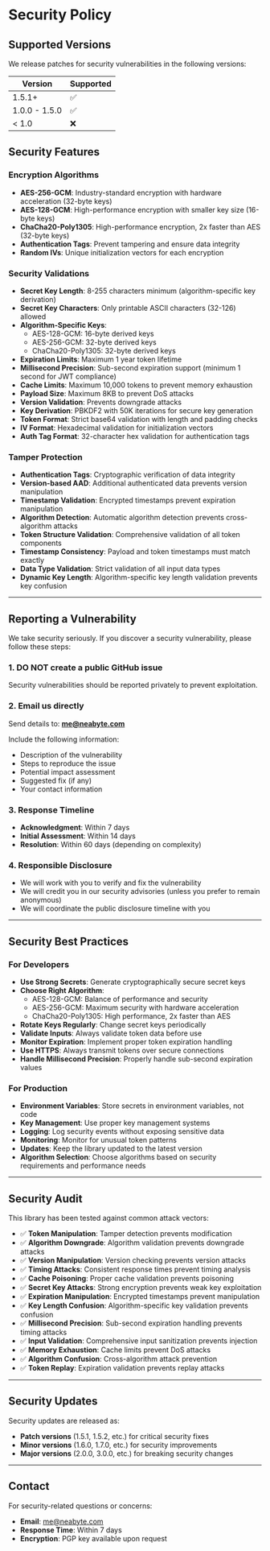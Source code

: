 # Security Policy

## Supported Versions

We release patches for security vulnerabilities in the following versions:

| Version | Supported          |
| ------- | ------------------ |
| 1.5.1+  | ✅                 |
| 1.0.0 - 1.5.0 | ✅          |
| < 1.0   | ❌                 |

## Security Features

### Encryption Algorithms
- **AES-256-GCM**: Industry-standard encryption with hardware acceleration (32-byte keys)
- **AES-128-GCM**: High-performance encryption with smaller key size (16-byte keys)
- **ChaCha20-Poly1305**: High-performance encryption, 2x faster than AES (32-byte keys)
- **Authentication Tags**: Prevent tampering and ensure data integrity
- **Random IVs**: Unique initialization vectors for each encryption

### Security Validations
- **Secret Key Length**: 8-255 characters minimum (algorithm-specific key derivation)
- **Secret Key Characters**: Only printable ASCII characters (32-126) allowed
- **Algorithm-Specific Keys**: 
  - AES-128-GCM: 16-byte derived keys
  - AES-256-GCM: 32-byte derived keys
  - ChaCha20-Poly1305: 32-byte derived keys
- **Expiration Limits**: Maximum 1 year token lifetime
- **Millisecond Precision**: Sub-second expiration support (minimum 1 second for JWT compliance)
- **Cache Limits**: Maximum 10,000 tokens to prevent memory exhaustion
- **Payload Size**: Maximum 8KB to prevent DoS attacks
- **Version Validation**: Prevents downgrade attacks
- **Key Derivation**: PBKDF2 with 50K iterations for secure key generation
- **Token Format**: Strict base64 validation with length and padding checks
- **IV Format**: Hexadecimal validation for initialization vectors
- **Auth Tag Format**: 32-character hex validation for authentication tags

### Tamper Protection
- **Authentication Tags**: Cryptographic verification of data integrity
- **Version-based AAD**: Additional authenticated data prevents version manipulation
- **Timestamp Validation**: Encrypted timestamps prevent expiration manipulation
- **Algorithm Detection**: Automatic algorithm detection prevents cross-algorithm attacks
- **Token Structure Validation**: Comprehensive validation of all token components
- **Timestamp Consistency**: Payload and token timestamps must match exactly
- **Data Type Validation**: Strict validation of all input data types
- **Dynamic Key Length**: Algorithm-specific key length validation prevents key confusion

---

## Reporting a Vulnerability

We take security seriously. If you discover a security vulnerability, please follow these steps:

### 1. **DO NOT** create a public GitHub issue
Security vulnerabilities should be reported privately to prevent exploitation.

### 2. Email us directly
Send details to: **me@neabyte.com**

Include the following information:
- Description of the vulnerability
- Steps to reproduce the issue
- Potential impact assessment
- Suggested fix (if any)
- Your contact information

### 3. Response Timeline
- **Acknowledgment**: Within 7 days
- **Initial Assessment**: Within 14 days
- **Resolution**: Within 60 days (depending on complexity)

### 4. Responsible Disclosure
- We will work with you to verify and fix the vulnerability
- We will credit you in our security advisories (unless you prefer to remain anonymous)
- We will coordinate the public disclosure timeline with you

---

## Security Best Practices

### For Developers
- **Use Strong Secrets**: Generate cryptographically secure secret keys
- **Choose Right Algorithm**: 
  - AES-128-GCM: Balance of performance and security
  - AES-256-GCM: Maximum security with hardware acceleration
  - ChaCha20-Poly1305: High performance, 2x faster than AES
- **Rotate Keys Regularly**: Change secret keys periodically
- **Validate Inputs**: Always validate token data before use
- **Monitor Expiration**: Implement proper token expiration handling
- **Use HTTPS**: Always transmit tokens over secure connections
- **Handle Millisecond Precision**: Properly handle sub-second expiration values

### For Production
- **Environment Variables**: Store secrets in environment variables, not code
- **Key Management**: Use proper key management systems
- **Logging**: Log security events without exposing sensitive data
- **Monitoring**: Monitor for unusual token patterns
- **Updates**: Keep the library updated to the latest version
- **Algorithm Selection**: Choose algorithms based on security requirements and performance needs

---

## Security Audit

This library has been tested against common attack vectors:

- ✅ **Token Manipulation**: Tamper detection prevents modification
- ✅ **Algorithm Downgrade**: Algorithm validation prevents downgrade attacks
- ✅ **Version Manipulation**: Version checking prevents version attacks
- ✅ **Timing Attacks**: Consistent response times prevent timing analysis
- ✅ **Cache Poisoning**: Proper cache validation prevents poisoning
- ✅ **Secret Key Attacks**: Strong encryption prevents weak key exploitation
- ✅ **Expiration Manipulation**: Encrypted timestamps prevent manipulation
- ✅ **Key Length Confusion**: Algorithm-specific key validation prevents confusion
- ✅ **Millisecond Precision**: Sub-second expiration handling prevents timing attacks
- ✅ **Input Validation**: Comprehensive input sanitization prevents injection
- ✅ **Memory Exhaustion**: Cache limits prevent DoS attacks
- ✅ **Algorithm Confusion**: Cross-algorithm attack prevention
- ✅ **Token Replay**: Expiration validation prevents replay attacks

---

## Security Updates

Security updates are released as:
- **Patch versions** (1.5.1, 1.5.2, etc.) for critical security fixes
- **Minor versions** (1.6.0, 1.7.0, etc.) for security improvements
- **Major versions** (2.0.0, 3.0.0, etc.) for breaking security changes

---

## Contact

For security-related questions or concerns:
- **Email**: me@neabyte.com
- **Response Time**: Within 7 days
- **Encryption**: PGP key available upon request
